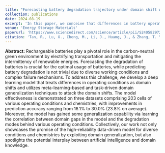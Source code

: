 ```yaml
---
title: "Forecasting battery degradation trajectory under domain shift with domain generalization"
collection: publications
date: 2024-08-19
excerpt: 'In this paper, we conceive that differences in battery operating conditions can be treated as domain shift, and pioneer domain generalization for battery degradation trajectory forecasting. Specifically, meta-learning-based and task-driven domain generalization techniques are utilized to attack the domain shift. The effectiveness of the proposed method is demonstrated on 203 cells of various operating conditions and chemistries. Our work also spotlights the potential interplay between artificial intelligence and domain knowledge.'
venue: 'Energy Storage Materials'
paperurl: 'https://www.sciencedirect.com/science/article/pii/S2405829724005518'
citation: 'Tan, R., Lu, X., Cheng, M., Li, J., Huang, J., & Zhang, T. Y. (2024). Forecasting battery degradation trajectory under domain shift with domain generalization. Energy Storage Materials, 72, 103725.'
---
```



**Abstract:** Rechargeable batteries play a pivotal role in the carbon-neutral green environment by electrifying transportation and mitigating the intermittency of renewable energies. Forecasting the degradation of batteries is crucial for the optimal usage of batteries, while predicting battery degradation is not trivial due to diverse working conditions and complex failure mechanisms. To address this challenge, we develop a deep learning model that treats differences in operating conditions as domain shifts and utilizes meta-learning-based and task-driven domain generalization techniques to attack the domain shifts. The model effectiveness is demonstrated on three datasets comprising 203 cells of various operating conditions and chemistries, with improvements in prediction accuracy ranging from 18.1% to 30.0% (23.8% on average). Moreover, the model has gained some generalization capability via learning the correlation between domain gaps in the model and the degradation modes behind various operating conditions. Collectively, our work not only showcases the promise of the high-reliability data-driven model for diverse conditions and chemistries by exploiting domain generalization, but also spotlights the potential interplay between artificial intelligence and domain knowledge.




